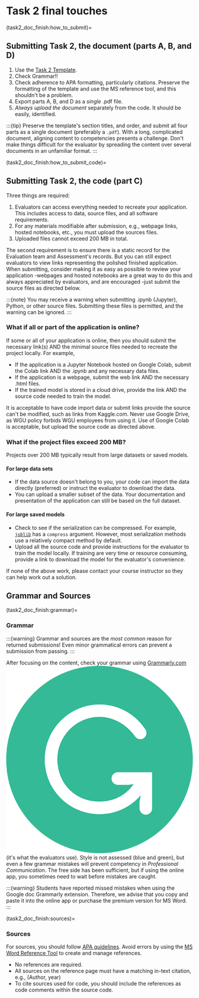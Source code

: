 
# Task 2 final touches

(task2_doc_finish:how_to_submit)=

## Submitting Task 2, the document (parts A, B, and D)

1. Use the [Task 2 Template](../resources/C964_task_2_template.docx).
2. Check Grammar!!
3. Check adherence to APA formatting, particularly citations. Preserve the formatting of the template and use the MS reference tool, and this shouldn't be a problem.
4. Export parts A, B, and D as a *single* .pdf file.
5. *Always upload the document* separately from the code. It should be easily, identified.

:::{tip}
Preserve the template's section titles, and order, and submit all four parts as a single document (preferably a `.pdf`). With a long, complicated document, aligning content to competencies presents a challenge. Don't make things difficult for the evaluator by spreading the content over several documents in an unfamiliar format.
:::

(task2_doc_finish:how_to_submit_code)=

## Submitting Task 2, the code (part C)

Three things are required:

1. Evaluators can access everything needed to recreate your application. This includes access to data, source files, and all software requirements.
2. For any materials modifiable after submission, e.g., webpage links, hosted notebooks, etc., you must upload the sources files.
3. Uploaded files cannot exceed 200 MB in total.

The second requirement is to ensure there is a static record for the Evaluation team and Assessment's records. But you can still expect evaluators to view links representing the polished finished application. When submitting, consider making it as easy as possible to review your application -webpages and hosted notebooks are a great way to do this and always appreciated by evaluators, and are encouraged -just submit the source files as directed below.

:::{note}
You may receive a warning when submitting .ipynb (Jupyter), Python, or other source files. Submitting these files is permitted, and the warning can be ignored.
:::

<!-- FROM AN EVAL 4/17/25. To fully comply with WGU requirements, the code should be provided in one of the following ways: (1) uploaded directly to EMA, or (2) uploaded to a GitLab repo that is created in the WGU environment. If neither one of these is possible, a Panopto video or screenshots of the functioning application should be provided. The video or screenshots should clearly show the output of the application and the three visualizations. -->

### What if all or part of the application is online?

If some or all of your application is online, then you should submit the necessary link(s) AND the minimal source files needed to recreate the project locally. For example,

- If the application is a Jupyter Notebook hosted on Google Colab, submit the Colab link AND the .ipynb and any necessary data files.
- If the application is a webpage, submit the web link AND the necessary .html files.
- If the trained model is stored in a cloud drive, provide the link AND the source code needed to train the model.

It is acceptable to have code import data or submit links provide the source can't be modified, such as links from Kaggle.com. Never use Google Drive, as WGU policy forbids WGU employees from using it. Use of Google Colab is acceptable, but upload the source code as directed above.

### What if the project files exceed 200 MB?

Projects over 200 MB typically result from large datasets or saved models.

#### For large data sets

- If the data source doesn't belong to you, your code can import the data directly (preferred) or instruct the evaluator to download the data.
- You can upload a smaller subset of the data. Your documentation and presentation of the application can still be based on the full dataset.

#### For large saved models

- Check to see if the serialization can be compressed. For example, [`joblib`](https://joblib.readthedocs.io/en/latest/) has a `compress` argument. However, most serialization methods use a relatively compact method by default.
- Upload all the source code and provide instructions for the evaluator to train the model locally. If training are very time or resource consuming, provide a link to download the model for the evaluator's convenience.  

If none of the above work, please contact your course instructor so they can help work out a solution.

## Grammar and Sources

(task2_doc_finish:grammar)=

### Grammar

:::{warning}
Grammar and sources are the *most common* reason for returned submissions! Even minor grammatical errors can prevent a submission from passing.
:::

After focusing on the content, check your grammar using [Grammarly.com](https://www.grammarly.com/) ![grmmarly](https://github.com/ashejim/C769/blob/main/url_images/icon-grammarly.png?raw=true#icon) (it's what the evaluators use). Style is not assessed (blue and green), but even a few grammar mistakes will prevent competency in *Professional Communication*. The free side has been sufficient, but if using the online app, you sometimes need to wait before mistakes are caught. 


:::{warning}
Students have reported missed mistakes when using the Google doc Grammarly extension. Therefore, we advise that you copy and paste it into the online app or purchase the premium version for MS Word. 
:::

(task2_doc_finish:sources)=

### Sources

For sources, you should follow [APA guidelines](https://apastyle.apa.org/style-grammar-guidelines). Avoid errors by using the [MS Word Reference Tool](https://support.microsoft.com/en-us/office/create-a-bibliography-citations-and-references-17686589-4824-4940-9c69-342c289fa2a5) to create and manage references.

- No references are required.
- All sources on the reference page must have a matching in-text citation, e.g., (Author, year)
- To cite sources used for code, you should include the references as code comments within the source code.
